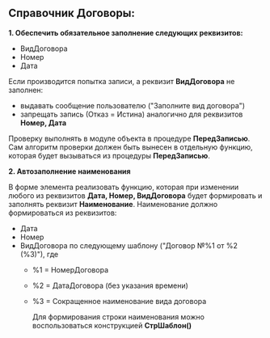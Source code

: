 ## Справочник Договоры:

__1. Обеспечить обязательное заполнение следующих реквизитов:__
  - ВидДоговора
  - Номер
  - Дата

Если производится попытка записи, а реквизит __ВидДоговора__ не заполнен:
 - выдавать сообщение пользователю ("Заполните вид договора")
 - запрещать запись (Отказ = Истина)
аналогично для реквизитов __Номер, Дата__

Проверку выполнять в модуле объекта в процедуре __ПередЗаписью__.
Сам алгоритм проверки должен быть вынесен в отдельную функцию, которая будет вызываться из процедуры __ПередЗаписью__.



__2. Автозаполнение наименования__

   В форме элемента реализовать функцию, которая при изменении любого из реквизитов __Дата, Номер, ВидДоговора__ будет формировать и заполнять реквизит __Наименование__.
   Наименование должно формироваться из реквизитов:
   -  Дата
   -  Номер
   -  ВидДоговора
     по следующему шаблону ("Договор №%1 от %2 (%3)"), где
      - %1 = НомерДоговора
      - %2 = ДатаДоговора (без указания времени)
      - %3 = Сокращенное наименование вида договора

        Для формирования строки наименования можно воспользоваться конструкцией __СтрШаблон()__

  
